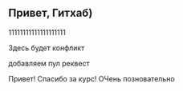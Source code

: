 ## Привет, Гитхаб)

11111111111111111111

Здесь будет конфликт

добавляем пул реквест

Привет! Спасибо за курс! ОЧень позновательно
